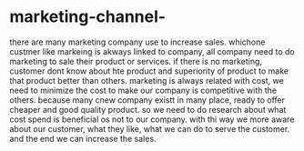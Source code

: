 # marketing-channel-
there are many marketing company use to increase sales. whichone custmer like 
markeing is akways linked to company, all company need to do marketing to sale their product or services. if there is no marketing, customer dont know about hte product and superiority of product to make that product better than others. 
marketing is always related with cost, we need to minimize the cost to make our company is competitive with the others. because many cnew company existt in many place, ready to offer cheaper and good quality product. so we need to do research about what cost spend is beneficial os not to our company. 
with thi way we more aware about our customer, what they like, what we can do to serve the customer. and the end we can increase the sales. 
